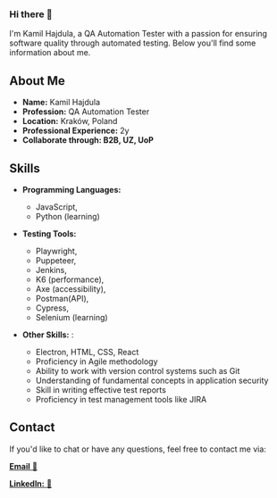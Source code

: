 ### Hi there 👋

I'm Kamil Hajdula, a QA Automation Tester with a passion for ensuring software quality through automated testing. Below you'll find some information about me.

## About Me

- **Name:** Kamil Hajdula
- **Profession:** QA Automation Tester
- **Location:** Kraków, Poland
- **Professional Experience:** 2y
- **Collaborate through: B2B, UZ, UoP**

## Skills

- **Programming Languages:**
     - JavaScript,
     - Python (learning)
- **Testing Tools:**
     - Playwright,
     - Puppeteer,
     - Jenkins,
     - K6 (performance),
     - Axe (accessibility),
     - Postman(API),
     - Cypress,
     - Selenium (learning)
       
- **Other Skills:** :
    - Electron, HTML, CSS, React
    - Proficiency in Agile methodology
    - Ability to work with version control systems such as Git
    - Understanding of fundamental concepts in application security
    - Skill in writing effective test reports
    - Proficiency in test management tools like JIRA

 ## Contact

If you'd like to chat or have any questions, feel free to contact me via:

 [**Email** :link:](mailto:kamilhajdula@hotmail.com)
 
 [**LinkedIn:** :link:](https://linkedin.com/in/lariw)


<!--
**Lariw/Lariw** is a ✨ _special_ ✨ repository because its `README.md` (this file) appears on your GitHub profile.

Here are some ideas to get you started:

- 🔭 I’m currently working on ...
- 🌱 I’m currently learning ...
- 👯 I’m looking to collaborate on ...
- 🤔 I’m looking for help with ...
- 💬 Ask me about ...
- 📫 How to reach me: ...
- 😄 Pronouns: ...
- ⚡ Fun fact: ...
-->
